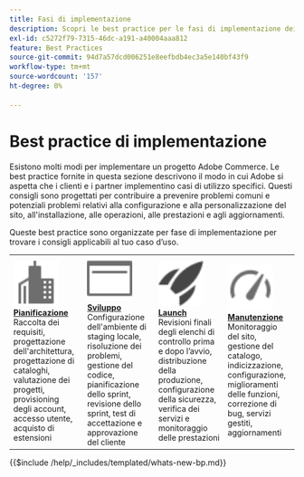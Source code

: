 ```yaml
---
title: Fasi di implementazione
description: Scopri le best practice per le fasi di implementazione dei progetti Adobe Commerce.
exl-id: c5272f79-7315-46dc-a191-a40004aaa812
feature: Best Practices
source-git-commit: 94d7a57dcd006251e8eefbdb4ec3a5e140bf43f9
workflow-type: tm+mt
source-wordcount: '157'
ht-degree: 0%

---
```


# Best practice di implementazione

Esistono molti modi per implementare un progetto Adobe Commerce. Le best practice fornite in questa sezione descrivono il modo in cui Adobe si aspetta che i clienti e i partner implementino casi di utilizzo specifici. Questi consigli sono progettati per contribuire a prevenire problemi comuni e potenziali problemi relativi alla configurazione e alla personalizzazione del sito, all&#39;installazione, alle operazioni, alle prestazioni e agli aggiornamenti.

Queste best practice sono organizzate per fase di implementazione per trovare i consigli applicabili al tuo caso d’uso.

<table style="table-layout:fixed">
<tr>
  <td>
    <a href="planning/overview.md">
    <img alt="Pianificazione" src="../../assets/icons/enterprise.svg" width="80" height="80"/>
    </a>
    <div>
    <a href="planning/overview.md"><strong>Pianificazione</strong></a>
    </div>
    Raccolta dei requisiti, progettazione dell'architettura, progettazione di cataloghi, valutazione dei progetti, provisioning degli account, accesso utente, acquisto di estensioni
    <br>
  </td>
  <td>
    <a href="development/overview.md">
      <img alt="Sviluppo" src="../../assets/icons/page-rule.svg" width="80" height="80">
    </a>
    <div>
    <a href="development/overview.md"><strong>Sviluppo</strong></a>
    </div>
    Configurazione dell'ambiente di staging locale, risoluzione dei problemi, gestione del codice, pianificazione dello sprint, revisione dello sprint, test di accettazione e approvazione del cliente
    <br>
  </td>
  <td>
    <a href="launch/overview.md">
      <img alt="Launch" src="../../assets/icons/launch.svg" width="80" height="80">
    </a>
    <div>
    <a href="launch/overview.md"><strong>Launch</strong></a>
    </div>
    Revisioni finali degli elenchi di controllo prima e dopo l’avvio, distribuzione della produzione, configurazione della sicurezza, verifica dei servizi e monitoraggio delle prestazioni  
    <br>
  </td>
  <td>
    <a href="maintenance/overview.md">
      <img alt="Manutenzione" src="../../assets/icons/gauge.svg" width="80" height="80">
    </a>
    <div>
    <a href="maintenance/overview.md"><strong>Manutenzione</strong></a>
    </div>
    Monitoraggio del sito, gestione del catalogo, indicizzazione, configurazione, miglioramenti delle funzioni, correzione di bug, servizi gestiti, aggiornamenti   
    <br>
  </td>
</tr>
</table>

{{$include /help/_includes/templated/whats-new-bp.md}}
